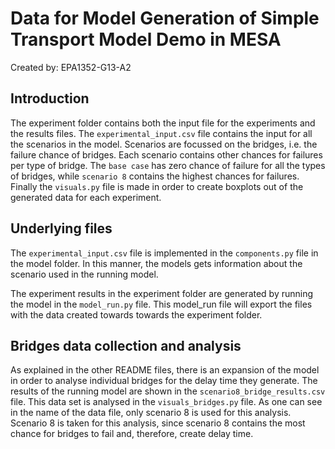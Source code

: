 # Data for Model Generation of Simple Transport Model Demo in MESA

Created by: 
EPA1352-G13-A2

## Introduction

The experiment folder contains both the input file for the experiments and the results files. The `experimental_input.csv` file contains the input for all the scenarios in the model. Scenarios are focussed on the bridges, i.e. the failure chance of bridges. Each scenario contains other chances for failures per type of bridge. The `base case` has zero chance of failure for all the types of bridges, while `scenario 8` contains the highest chances for failures. Finally the `visuals.py` file is made in order to create boxplots out of the generated data for each experiment. 

## Underlying files

The `experimental_input.csv` file is implemented in the `components.py` file in the model folder. In this manner, the models gets information about the scenario used in the running model. 

The experiment results  in the experiment folder are generated by running the model in the `model_run.py` file. This model_run file will export the files with the data created towards towards the experiment folder. 

## Bridges data collection and analysis

As explained in the other README files, there is an expansion of the model in order to analyse individual bridges for the delay time they generate. The results of the running model are shown in the `scenario8_bridge_results.csv` file. This data set is analysed in the `visuals_bridges.py` file. As one can see in the name of the data file, only scenario 8 is used for this analysis. Scenario 8 is taken for this analysis, since scenario 8 contains the most chance for bridges to fail and, therefore, create delay time. 